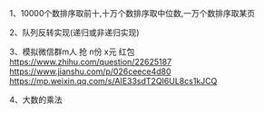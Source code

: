 1、10000个数排序取前十,十万个数排序取中位数,一万个数排序取某页

2、队列反转实现(递归或非递归实现)

3、模拟微信群m人 抢 n份  x元 红包
    https://www.zhihu.com/question/22625187
    https://www.jianshu.com/p/026ceece4d80
    https://mp.weixin.qq.com/s/AIE33sdT2QI6UL8cs1kJCQ

4、大数的乘法